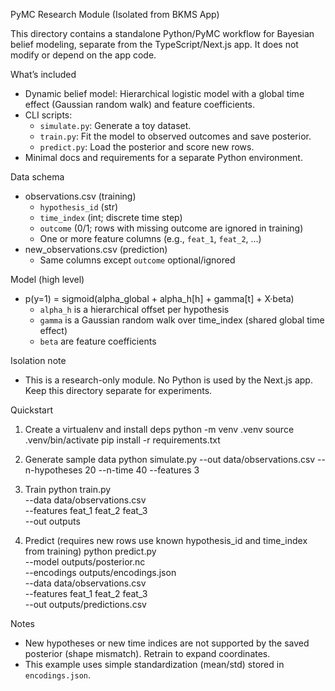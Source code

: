 PyMC Research Module (Isolated from BKMS App)

This directory contains a standalone Python/PyMC workflow for Bayesian belief modeling, separate from the TypeScript/Next.js app. It does not modify or depend on the app code.

What’s included
- Dynamic belief model: Hierarchical logistic model with a global time effect (Gaussian random walk) and feature coefficients.
- CLI scripts:
  - `simulate.py`: Generate a toy dataset.
  - `train.py`: Fit the model to observed outcomes and save posterior.
  - `predict.py`: Load the posterior and score new rows.
- Minimal docs and requirements for a separate Python environment.

Data schema
- observations.csv (training)
  - `hypothesis_id` (str)
  - `time_index` (int; discrete time step)
  - `outcome` (0/1; rows with missing outcome are ignored in training)
  - One or more feature columns (e.g., `feat_1`, `feat_2`, ...)
- new_observations.csv (prediction)
  - Same columns except `outcome` optional/ignored

Model (high level)
- p(y=1) = sigmoid(alpha_global + alpha_h[h] + gamma[t] + X·beta)
  - `alpha_h` is a hierarchical offset per hypothesis
  - `gamma` is a Gaussian random walk over time_index (shared global time effect)
  - `beta` are feature coefficients

Isolation note
- This is a research-only module. No Python is used by the Next.js app. Keep this directory separate for experiments.

Quickstart
1) Create a virtualenv and install deps
   python -m venv .venv
   source .venv/bin/activate
   pip install -r requirements.txt

2) Generate sample data
   python simulate.py --out data/observations.csv --n-hypotheses 20 --n-time 40 --features 3

3) Train
   python train.py \
     --data data/observations.csv \
     --features feat_1 feat_2 feat_3 \
     --out outputs

4) Predict (requires new rows use known hypothesis_id and time_index from training)
   python predict.py \
     --model outputs/posterior.nc \
     --encodings outputs/encodings.json \
     --data data/observations.csv \
     --features feat_1 feat_2 feat_3 \
     --out outputs/predictions.csv

Notes
- New hypotheses or new time indices are not supported by the saved posterior (shape mismatch). Retrain to expand coordinates.
- This example uses simple standardization (mean/std) stored in `encodings.json`.

